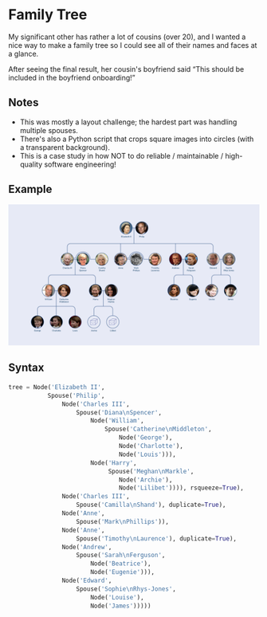 # Family Tree

My significant other has rather a lot of cousins (over 20), and I wanted a nice way to make a family tree so I could see all of their names and faces at a glance.

After seeing the final result, her cousin's boyfriend said “This should be included in the boyfriend onboarding!”

## Notes

- This was mostly a layout challenge; the hardest part was handling multiple spouses.
- There's also a Python script that crops square images into circles (with a transparent background).
- This is a case study in how NOT to do reliable / maintainable / high-quality software engineering!

## Example

<img src="family_tree/family-tree.png" width="800px" />

## Syntax

```python
tree = Node('Elizabeth II',
           Spouse('Philip',
               Node('Charles III',
                   Spouse('Diana\nSpencer',
                       Node('William',
                           Spouse('Catherine\nMiddleton',
                               Node('George'),
                               Node('Charlotte'),
                               Node('Louis'))),
                       Node('Harry',
                            Spouse('Meghan\nMarkle',
                               Node('Archie'),
                               Node('Lilibet')))), rsqueeze=True),
               Node('Charles III',
                   Spouse('Camilla\nShand'), duplicate=True),
               Node('Anne',
                   Spouse('Mark\nPhillips')),
               Node('Anne',
                   Spouse('Timothy\nLaurence'), duplicate=True),
               Node('Andrew',
                   Spouse('Sarah\nFerguson',
                       Node('Beatrice'),
                       Node('Eugenie'))),
               Node('Edward',
                   Spouse('Sophie\nRhys-Jones',
                       Node('Louise'),
                       Node('James')))))
```

